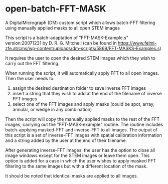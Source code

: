 # open-batch-FFT-MASK
A DigitalMicrograph (DM) custom script which allows batch-FFT filtering using manually applied masks to all open STEM images


This script is a batch-adaptation of "FFT-MASK-Example.s" version:20071231 by D. R. G. Mitchell (can be found in https://www.felmi-zfe.at/cms/wp-content/uploads/dm-scripts/5869/FFT-MASKS-Examples.s)

It requires the user to open the desired STEM images which they wish to carry out the FFT filtering.

When running the script, it will automatically apply FFT to all open images.
Then the user needs to:
1) assign the desired destination folder to save inverse FFT images
2) insert a string that they wish to add at the end of the filename of inverse FFT images
3) select one of the FFT images and apply masks (could be spot, array, annular, or wedge in any combination)

Then the script will copy the manually applied masks to the rest of the FFT images, carrying out the "FFT-MASK-example" routine.
The routine includes batch-applying masked-FFT and inverse-FFT to all images.
The output of this script is a set of inverse-FFT images with spatial calibration information and a string added by the user at the end of their filename.

After generating inverse-FFT images, the user has the option to close all image windows except for the STEM images or leave them open.
This option is added for a case in which the user wishes to apply masked FFT filtering to the same images but with a different location of the mask.


It should be noted that identical masks are applied to all images.
